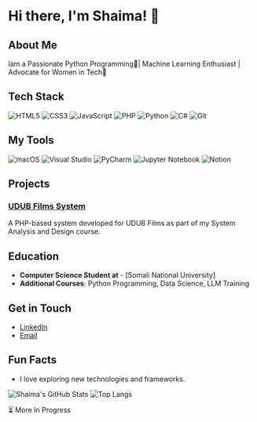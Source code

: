 # Hi there, I'm Shaima! 👋

## About Me
Iam a Passionate Python Programming🐍| Machine Learning Enthusiast | Advocate for Women in Tech🎯

## Tech Stack
![HTML5](https://img.shields.io/badge/-HTML5-E34F26?logo=html5&logoColor=white&style=for-the-badge)
![CSS3](https://img.shields.io/badge/-CSS3-1572B6?logo=css3&logoColor=white&style=for-the-badge)
![JavaScript](https://img.shields.io/badge/-JavaScript-F7DF1E?logo=javascript&logoColor=black&style=for-the-badge)
![PHP](https://img.shields.io/badge/-PHP-777BB4?logo=php&logoColor=white&style=for-the-badge)
![Python](https://img.shields.io/badge/-Python-3776AB?logo=python&logoColor=white&style=for-the-badge)
![C#](https://img.shields.io/badge/-C%23-239120?logo=c-sharp&logoColor=white&style=for-the-badge)
![Git](https://img.shields.io/badge/-Git-F05032?logo=git&logoColor=white&style=for-the-badge)

## My Tools 
![macOS](https://img.shields.io/badge/macOS-000000?logo=apple&logoColor=white&style=for-the-badge)
![Visual Studio](https://img.shields.io/badge/Visual_Studio-5C2D91?logo=visual-studio&logoColor=white&style=for-the-badge)
![PyCharm](https://img.shields.io/badge/PyCharm-000000?logo=pycharm&logoColor=white&style=for-the-badge)
![Jupyter Notebook](https://img.shields.io/badge/Jupyter_Notebook-F37626?logo=jupyter&logoColor=white&style=for-the-badge)
![Notion](https://img.shields.io/badge/Notion-000000?logo=notion&logoColor=white&style=for-the-badge)



## Projects
### [UDUB Films System](https://github.com/ShaimaAbdi/Udub/tree/master)
A PHP-based system developed for UDUB Films as part of my System Analysis and Design course.


## Education
- **Computer Science Student at** - [Somali National University]
- **Additional Courses**: Python Programming, Data Science, LLM Training

## Get in Touch
- [LinkedIn](https://www.linkedin.com/in/shaima-abdi-04234126a/)
- [Email](mailto:youremail@shaima.abdisalat@gmail.com)

## Fun Facts
- I love exploring new technologies and frameworks.

![Shaima's GitHub Stats](https://github-readme-stats.vercel.app/api?username=shaimaAbdi&show_icons=true&theme=radical)   ![Top Langs](https://github-readme-stats.vercel.app/api/top-langs/?username=shaimaAbdi&layout=compact&theme=radical)



⏳ More In Progress
